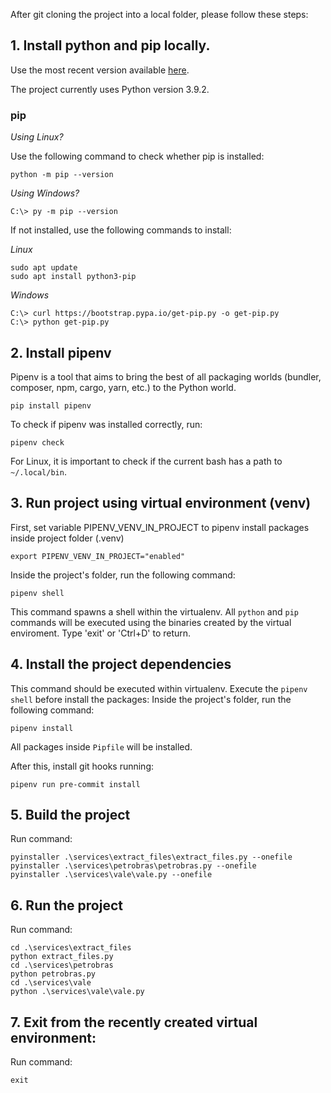 After git cloning the project into a local folder, please follow these steps:

## 1. Install python and pip locally.
Use the most recent version available <a href="https://www.python.org/downloads/">here</a>.

The project currently uses Python version 3.9.2.

### pip ###

*Using Linux?*

Use the following command to check whether pip is installed:

```
python -m pip --version
```

*Using Windows?*

```
C:\> py -m pip --version
```

If not installed, use the following commands to install:


*Linux*

```
sudo apt update
sudo apt install python3-pip
```


*Windows*

```
C:\> curl https://bootstrap.pypa.io/get-pip.py -o get-pip.py
C:\> python get-pip.py

```

## 2. Install pipenv

Pipenv is a tool that aims to bring the best of all packaging worlds (bundler, composer, npm, cargo, yarn, etc.) to the Python world.

```
pip install pipenv
```

To check if pipenv was installed correctly, run:

```
pipenv check
```

For Linux, it is important to check if the current bash has a path to `~/.local/bin`.

## 3. Run project using virtual environment (venv)
First, set variable PIPENV_VENV_IN_PROJECT to pipenv install packages inside project folder (.venv)
```
export PIPENV_VENV_IN_PROJECT="enabled" 
```

Inside the project's folder, run the following command:
```
pipenv shell
```
This command spawns a shell within the virtualenv.
All `python` and `pip` commands will be executed using the binaries created by the virtual enviroment.
Type 'exit' or 'Ctrl+D' to return.

## 4. Install the project dependencies
This command should be executed within virtualenv.
Execute the `pipenv shell` before install the packages:
Inside the project's folder, run the following command:

```
pipenv install
```
All packages inside `Pipfile` will be installed.

After this, install git hooks running:
```
pipenv run pre-commit install
```

## 5. Build the project
Run command:

```
pyinstaller .\services\extract_files\extract_files.py --onefile
pyinstaller .\services\petrobras\petrobras.py --onefile
pyinstaller .\services\vale\vale.py --onefile
```
## 6. Run the project
Run command:

```
cd .\services\extract_files
python extract_files.py
cd .\services\petrobras
python petrobras.py
cd .\services\vale
python .\services\vale\vale.py

```
## 7. Exit from the recently created virtual environment:
Run command:

```
exit
```
